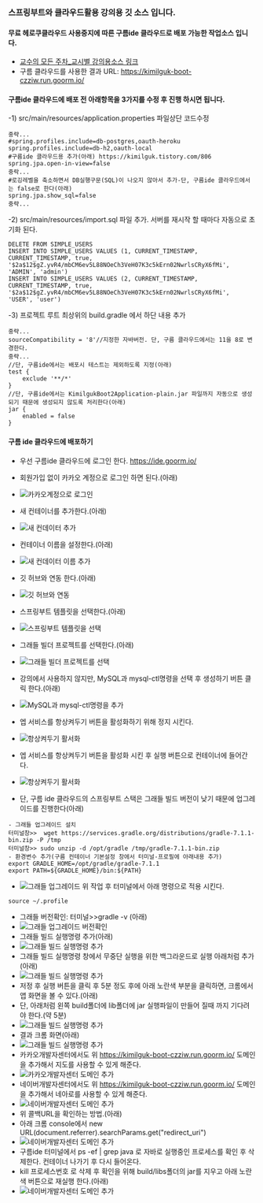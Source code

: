 ### 스프링부트와 클라우드활용 강의용 깃 소스 입니다.
#### 무료 헤로쿠클라우드 사용중지에 따른 구름ide 클라우드로 배포 가능한 작업소스 입니다.
- [교수의 모든 주차_교시별 강의용소스 링크](https://github.com/kimilguk/kimilguk-boot2/branches/all)
- 구름 클라우드를 사용한 결과 URL: https://kimilguk-boot-czziw.run.goorm.io/
#### 구름ide 클라우드에 배포 전 아래항목을 3가지를 수정 후 진행 하시면 됩니다.
-1) src/main/resources/application.properties 파일상단 코드수정

```
중략...
#spring.profiles.include=db-postgres,oauth-heroku
spring.profiles.include=db-h2,oauth-local
#구름ide 클라우드용 추가(아래) https://kimilguk.tistory.com/806
spring.jpa.open-in-view=false
중락...
#로깅레벨을 축소하면서 DB실행구문(SQL)이 나오지 않아서 추가-단, 구름ide 클라우드에서는 false로 한다(아래)
spring.jpa.show_sql=false
중략...
```

-2) src/main/resources/import.sql 파일 추가. 서버를 재시작 할 때마다 자동으로 초기화 된다.

```
DELETE FROM SIMPLE_USERS
INSERT INTO SIMPLE_USERS VALUES (1, CURRENT_TIMESTAMP, CURRENT_TIMESTAMP, true, '$2a$12$gZ.yvR4/mbCM6ev5L88NOeCh3VeH07K3c5kErn02NwrlsCRyX6fMi', 'ADMIN', 'admin')
INSERT INTO SIMPLE_USERS VALUES (2, CURRENT_TIMESTAMP, CURRENT_TIMESTAMP, true, '$2a$12$gZ.yvR4/mbCM6ev5L88NOeCh3VeH07K3c5kErn02NwrlsCRyX6fMi', 'USER', 'user')
```

-3) 프로젝트 루트 최상위의 build.gradle 에서 하단 내용 추가

```
중략...
sourceCompatibility = '8'//지정한 자바버전. 단, 구름 클라우드에서는 11을 8로 변경한다.
중략...
//단, 구름ide에서는 배포시 테스트는 제외하도록 지정(아래)
test {
    exclude '**/*'
}
//단, 구름ide에서는 KimilgukBoot2Application-plain.jar 파일까지 자동으로 생성되기 때문에 생성되지 않도록 처리한다(아래)
jar {
	enabled = false
}
```

#### 구름 ide 클라우드에 배포하기
- 우선 구름ide 클라우드에 로그인 한다. https://ide.goorm.io/ 
- 회원가입 없이 카카오 계정으로 로그인 하면 된다.(아래)
- ![카카오계정으로 로그인](./README/goorm1.jpg)
- 새 컨테이너를 추가한다.(아래)
- ![새 컨데이터 추가](./README/goorm3.jpg)
- 컨테이너 이름을 설정한다.(아래)
- ![새 컨데이터 이름 추가](./README/goorm4.jpg)
- 깃 허브와 연동 한다.(아래)
- ![깃 허브와 연동](./README/goorm4.png)
- 스프링부트 템플릿을 선택한다.(아래)
- ![스프링부트 템플릿을 선택](./README/goorm5.jpg)
- 그래들 빌더 프로젝트를 선택한다.(아래)
- ![그래들 빌더 프로젝트를 선택](./README/goorm6.jpg)
- 강의에서 사용하지 않지만, MySQL과 mysql-ctl명령을 선택 후 생성하기 버튼 클릭 한다.(아래)
- ![MySQL과 mysql-ctl명령을 추가](./README/goorm7.jpg)
- 엡 서비스를 항상켜두기 버튼을 활성화하기 위해 정지 시킨다.
- ![항상켜두기 활서화](./README/goorm8.jpg)
- 엡 서비스를 항상켜두기 버튼을 활성화 시킨 후 실행 버튼으로 컨테이너에 들어간다.
- ![항상켜두기 활서화](./README/goorm9.jpg)

- 단, 구름 ide 클라우드의 스프링부트 스택은 그래들 빌드 버전이 낮기 때문에 업그레이드를 진행한다(아래)

```
- 그래들 업그레이드 설치
터미널창>>  wget https://services.gradle.org/distributions/gradle-7.1.1-bin.zip -P /tmp
터미널창>> sudo unzip -d /opt/gradle /tmp/gradle-7.1.1-bin.zip
- 환경변수 추가(구름 컨테이너 기본설정 창에서 터미널-프로필에 아래내용 추가)
export GRADLE_HOME=/opt/gradle/gradle-7.1.1
export PATH=${GRADLE_HOME}/bin:${PATH}
```
- ![그래들 업그레이드](./README/goorm10.jpg)
위 작업 후 터미널에서 아래 명령으로 적용 시킨다.

```
source ~/.profile
```
- 그래들 버전확인: 터미널>>gradle -v (아래)
- ![그래들 업그레이드 버전확인](./README/goorm11.jpg)
- 그래들 빌드 실행명령 추가(아래)
- ![그래들 빌드 실행명령 추가](./README/goorm12.jpg)
- 그래들 빌드 실행명령 창에서 무중단 실행을 위한 백그라운드로 실행 아래처럼 추가(아래)
- ![그래들 빌드 실행명령 추가](./README/goorm13.jpg)
- 저정 후 실행 버튼을 클릭 후 5분 정도 후에 아래 노란색 부분을 클릭하면, 크롬에서 앱 화면을 볼 수 있다.(아래)
- 단, 아래처럼 왼쪽 build폴더에 lib폴더에 jar 실행파일이 만들어 질때 까지 기다려야 한다.(약 5분)
- ![그래들 빌드 실행명령 추가](./README/goorm14.jpg)
- 결과 크롬 화면(아래)
- ![그래들 빌드 실행명령 추가](./README/goorm15.jpg)
- 카카오개발자센터에서도 위 https://kimilguk-boot-czziw.run.goorm.io/ 도메인을 추가해서 지도를 사용할 수 있게 해준다.
- ![카카오개발자센터 도메인 추가](./README/goorm16.jpg)
- 네이버개발자센터에서도 위 https://kimilguk-boot-czziw.run.goorm.io/ 도메인을 추가해서 네아로를 사용할 수 있게 해준다.
- ![네이버개발자센터 도메인 추가](./README/goorm17.jpg)
- 위 콜백URL을 확인하는 방법.(아래)
- 아래 크롬 console에서 new URL(document.referrer).searchParams.get("redirect_uri")
- ![네이버개발자센터 도메인 추가](./README/goorm19.jpg)
- 구름ide 터미널에서 ps -ef | grep java 로 자바로 실행중인 프로세스를 확인 후 삭제한다. 컨테이너 나가기 후 다시 들어온다.
- kill 프로세스번호 로 삭제 후 확인을 위해 build/libs폴더의 jar를 지우고 아래 노란색 버튼으로 재실행 한다.(아래)
- ![네이버개발자센터 도메인 추가](./README/goorm18.jpg)